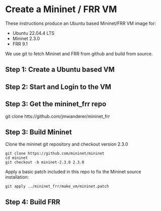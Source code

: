 # Create a Mininet / FRR VM

These instructions produce an Ubuntu based Mininet/FRR VM image for:
- Ubuntu 22.04.4 LTS
- Mininet 2.3.0
- FRR 9.1

We use git to fetch Mininet and FRR from github and build from source.

## Step 1: Create a Ubuntu based VM

## Step 2: Start and Login to the VM

## Step 3: Get the mininet_frr repo

git clone htts://github.com/jmwanderer/mininet_frr

## Step 3: Build Mininet

<instructions reference>

Clone the mininet git repository and checkout version 2.3.0

```
git clone https://github.com/mininet/mininet 
cd mininet
git checkout -b mininet-2.3.0 2.3.0
```

Apply a basic patch included in this repo to fix the 
Mininet source installation:

```
git apply ../mininet_frr/make_vm/mininet.patch
```

## Step 4: Build FRR

<instructions reference>











